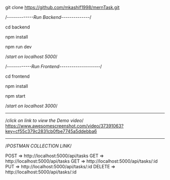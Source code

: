 
git clone  https://github.com/mkashif1998/mernTask.git


/*-------------Run Backend--------------*/

cd backend

npm install

npm run dev

/*start on localhost 5000*/


/*------------Run Frontend--------------------*/

cd frontend

npm install

npm start

/*start on localhost 3000*/

------------------------------------------------------------

/*click on link to view the Demo video*/
https://www.awesomescreenshot.com/video/37391063?key=cf55c379c2831cb0fbe7745a5ddebba6          



-------------------------------

/*POSTMAN COLLECTION LINK*/

POST =>   http://localhost:5000/api/tasks
GET =>    http://localhost:5000/api/tasks
GET =>    http://localhost:5000/api/tasks/:id
PUT =>    http://localhost:5000/api/tasks/:id
DELETE => http://localhost:5000/api/tasks/:id